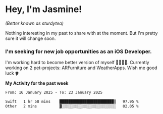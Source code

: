 # Hey, I'm Jasmine!
_(Better known as sturdytea)_

Nothing interesting in my past to share with at the moment. 
But I'm pretty sure it will change soon.

### I'm seeking for new job opportunities as an iOS Developer. 

I'm working hard to become better version of myself 🙇‍♀🏋️‍♀️. 
Currently working on 2 pet-projects: ARFurniture and WeatherApps. 
Wish me good luck 🍀


**My Activity for the past week**

<!--START_SECTION:waka-->

```txt
From: 16 January 2025 - To: 23 January 2025

Swift   1 hr 58 mins    ████████████████████████▒   97.95 %
Other   2 mins          ▓░░░░░░░░░░░░░░░░░░░░░░░░   02.05 %
```

<!--END_SECTION:waka-->
